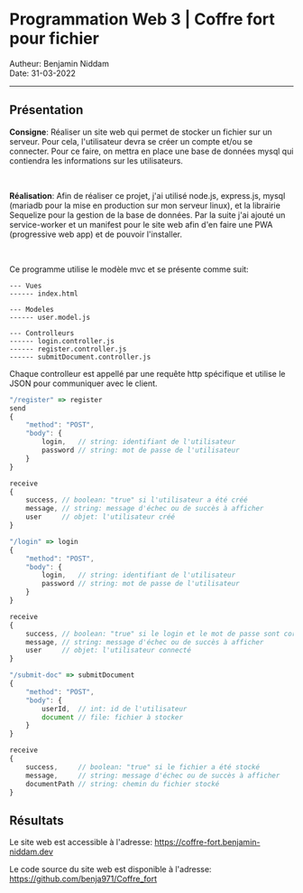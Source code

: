 # Programmation Web 3 | Coffre fort pour fichier

Autheur: Benjamin Niddam
<br>
Date: 31-03-2022

---

## Présentation

**Consigne**: Réaliser un site web qui permet de stocker un fichier sur un serveur. Pour cela, l'utilisateur devra se créer un compte et/ou se connecter. Pour ce faire, on mettra en place une base de données mysql qui contiendra les informations sur les utilisateurs.

<br>

**Réalisation**: Afin de réaliser ce projet, j'ai utilisé node.js, express.js, mysql (mariadb pour la mise en production sur mon serveur linux), et la librairie Sequelize pour la gestion de la base de données. Par la suite j'ai ajouté un service-worker et un manifest pour le site web afin d'en faire une PWA (progressive web app) et de pouvoir l'installer.

<br>

Ce programme utilise le modèle mvc et se présente comme suit:

```
--- Vues
------ index.html

--- Modeles
------ user.model.js

--- Controlleurs
------ login.controller.js
------ register.controller.js
------ submitDocument.controller.js
```

Chaque controlleur est appellé par une requête http spécifique et utilise le JSON pour communiquer avec le client.

```js
"/register" => register
send
{
    "method": "POST",
    "body": {
        login,   // string: identifiant de l'utilisateur
        password // string: mot de passe de l'utilisateur
    }
}

receive
{
    success, // boolean: "true" si l'utilisateur a été créé
    message, // string: message d'échec ou de succès à afficher
    user     // objet: l'utilisateur créé
}

"/login" => login
{
    "method": "POST",
    "body": {
        login,   // string: identifiant de l'utilisateur
        password // string: mot de passe de l'utilisateur
    }
}

receive
{
    success, // boolean: "true" si le login et le mot de passe sont corrects
    message, // string: message d'échec ou de succès à afficher
    user     // objet: l'utilisateur connecté
}

"/submit-doc" => submitDocument
{
    "method": "POST",
    "body": {
        userId,  // int: id de l'utilisateur
        document // file: fichier à stocker
    }
}

receive
{
    success,     // boolean: "true" si le fichier a été stocké
    message,     // string: message d'échec ou de succès à afficher
    documentPath // string: chemin du fichier stocké
}

```

## Résultats

Le site web est accessible à l'adresse: https://coffre-fort.benjamin-niddam.dev
<br>

Le code source du site web est disponible à l'adresse: https://github.com/benja971/Coffre_fort
